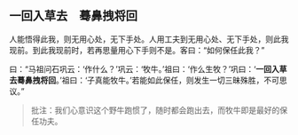 ##  一回入草去　蓦鼻拽将回

人能悟得此我，则无用心处，无下手处。人用工夫到无用心处、无下手处，则此我现前。到此我现前时，若再思量用心下手则不是。客曰：“如何保任此我？”

曰：“马祖问石巩云：‘作什么？’巩云：‘牧牛。’祖曰：‘作么生牧？’巩曰：‘**一回入草去蓦鼻拽将回**。’祖曰：‘子真能牧牛。’若能如此保任，则发生一切三昧殊胜，不可思议。”

>批注：我们心意识这个野牛跑惯了，随时都会跑出去，而牧牛即是最好的保任功夫。



